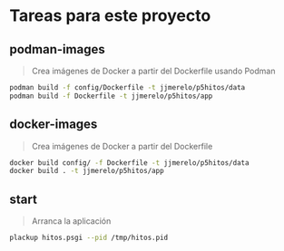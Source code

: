 # Tareas para este proyecto

## podman-images

> Crea imágenes de Docker a partir del Dockerfile usando Podman

~~~sh
podman build -f config/Dockerfile -t jjmerelo/p5hitos/data
podman build -f Dockerfile -t jjmerelo/p5hitos/app
~~~

## docker-images

> Crea imágenes de Docker a partir del Dockerfile

~~~sh
docker build config/ -f Dockerfile -t jjmerelo/p5hitos/data
docker build . -t jjmerelo/p5hitos/app
~~~

## start

> Arranca la aplicación

~~~sh
plackup hitos.psgi --pid /tmp/hitos.pid
~~~

